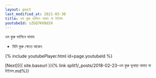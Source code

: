```yaml
---
layout: post
last_modified_at: 2021-03-30
title: ওম কুরু ভাসিনে নামায গা টাইমস
youtubeId: sZGQ7KKBdZ4
---
```

 
 
 ওম কুরু ভাসিনে নামায  
 
 -  যিনি কুরু ক্ষেতে থাকেন 
 
  
 
  
 
 
 
 
 
 


{% include youtubePlayer.html id=page.youtubeId %}
 
[Next]({{ site.baseurl }}{% link  split1/_posts/2018-02-23-ওম কুরু ভূথায়া নামায গা টাইমস.md%})
 
